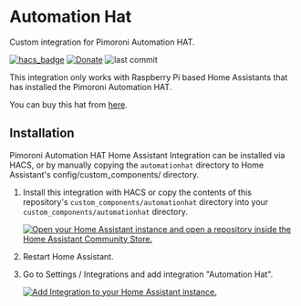 # Automation Hat

Custom integration for Pimoroni Automation HAT.

[![hacs_badge](https://img.shields.io/badge/HACS-Default-orange.svg)](https://github.com/custom-components/hacs)
[![Donate](https://img.shields.io/badge/donate-Coffee-yellow.svg)](https://buymeacoffee.com/marcvivet)
![last commit](https://img.shields.io/github/last-commit/marcvivet/ha_automation_hat?color=red)

This integration only works with Raspberry Pi based Home Assistants that has installed the Pimoroni Automation HAT.

You can buy this hat from [here](https://shop.pimoroni.com/products/automation-hat?variant=30712316554).

## Installation

Pimoroni Automation HAT Home Assistant Integration can be installed via HACS, or by manually copying the `automationhat` directory to Home Assistant's config/custom_components/ directory.

1. Install this integration with HACS or copy the contents of this repository's `custom_components/automationhat` directory into your `custom_components/automationhat` directory.

    [![Open your Home Assistant instance and open a repository inside the Home Assistant Community Store.](https://my.home-assistant.io/badges/hacs_repository.svg)](https://my.home-assistant.io/redirect/hacs_repository/?repository=ha_automation_hat&owner=marcvivet&category=integration)

2. Restart Home Assistant.

3. Go to Settings / Integrations and add integration "Automation Hat".

    [![Add Integration to your Home Assistant
instance.](https://my.home-assistant.io/badges/config_flow_start.svg)](https://my.home-assistant.io/redirect/config_flow_start/?domain=automationhat)

